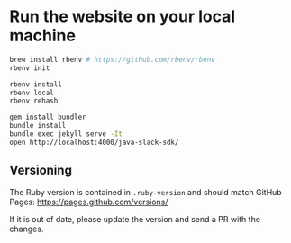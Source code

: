 # Run the website on your local machine

```bash
brew install rbenv # https://github.com/rbenv/rbenv
rbenv init

rbenv install
rbenv local
rbenv rehash

gem install bundler
bundle install
bundle exec jekyll serve -It
open http://localhost:4000/java-slack-sdk/
```

## Versioning

The Ruby version is contained in `.ruby-version` and should match GitHub Pages:
https://pages.github.com/versions/

If it is out of date, please update the version and send a PR with the changes.
